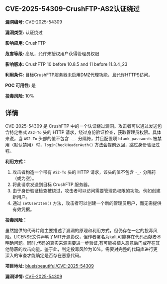 ## CVE-2025-54309-CrushFTP-AS2认证绕过

**漏洞编号:** CVE-2025-54309

**漏洞类型:** 认证绕过

**影响应用:** CrushFTP

**危害等级:** 高危，允许未授权用户获得管理员权限

**影响版本:** CrushFTP 10 before 10.8.5 and 11 before 11.3.4_23

**利用条件:** 目标CrushFTP服务器未启用DMZ代理功能，且允许HTTPS访问。

**POC 可用性:** 是

**投毒风险:** 10%

## 详情

CVE-2025-54309 是 CrushFTP 中的一个认证绕过漏洞。攻击者可以通过发送包含特定格式 `AS2-To` 头的 HTTP 请求，绕过身份验证检查，获取管理员权限。具体来说，当 `AS2-To` 头部的值不包含 `-_-` 分隔符，并且配置项 `blank_passwords` 被禁用（默认禁用）时，`loginCheckHeaderAuth()` 方法会提前返回，跳过身份验证过程。

**利用方式：**

1.  攻击者构造一个带有 `AS2-To` 头的 HTTP 请求，该头的值不包含 `-_-` 分隔符（或为空）。
2.  将此请求发送到目标 CrushFTP 服务器。
3.  由于身份验证检查被绕过，攻击者可以访问需要管理员权限的功能，例如创建新用户。
4.  通过 `setUserItem()` 方法，攻击者可以创建一个新的管理员用户，而无需提供有效凭据。

**投毒风险：**

虽然提供的代码片段主要描述了漏洞的原理和利用方式，但仍存在一定的投毒风险。LICENSE文件声明了MIT开源协议，但作者署名为kali,可能存在代码贡献者不明确问题。同时,代码的真实来源需要进一步验证,有可能被植入恶意后门或存在其他隐蔽的攻击向量。鉴于此，判定投毒风险为10%。需要对完整的代码库进行更深入的审查才能确定是否存在恶意代码。

**项目地址:** [blueisbeautiful/CVE-2025-54309](https://github.com/blueisbeautiful/CVE-2025-54309)

**漏洞详情:** [CVE-2025-54309](https://nvd.nist.gov/vuln/detail/CVE-2025-54309)